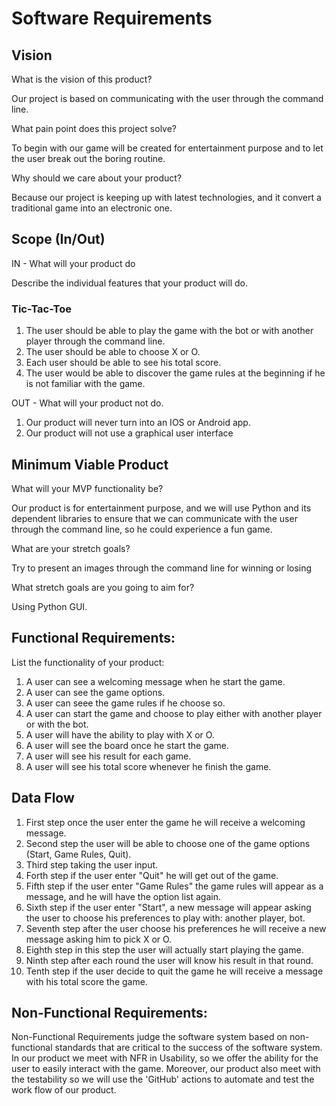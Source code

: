 # Software Requirements

## Vision

What is the vision of this product?

Our project is based on communicating with the user through the command line.

What pain point does this project solve?

To begin with our game will be created for entertainment purpose and to let the user break out the boring routine.

Why should we care about your product?

Because our project is keeping up with latest technologies, and it convert a traditional game into an electronic one.

## Scope (In/Out)

IN - What will your product do

Describe the individual features that your product will do.

### Tic-Tac-Toe

1. The user should be able to play the game with the bot or with another player through the command line.
2. The user should be able to choose X or O.
3. Each user should be able to see his total score.
4. The user would be able to discover the game rules at the beginning if he is not familiar with the game.

OUT - What will your product not do.

1. Our product will never turn into an IOS or Android app.
2. Our product will not use a graphical user interface

## Minimum Viable Product

What will your MVP functionality be?

Our product is for entertainment purpose, and we will use Python and its dependent libraries to ensure that we can communicate with the user through the command line, so he could experience a fun game. 

What are your stretch goals?

Try to present an images through the command line for winning or losing

What stretch goals are you going to aim for?

Using Python GUI.

## Functional Requirements:

List the functionality of your product:
1. A user can see a welcoming message when he start the game.
2. A user can see the game options.
3. A user can seee the game rules if he choose so.
4. A user can start the game and choose to play either with another player or with the bot.
5. A user will have the ability to play with X or O.
6. A user will see the board once he start the game.
7. A user will see his result for each game.
8. A user will see his total score whenever he finish the game.
 

## Data Flow

1. First step once the user enter the game he will receive a welcoming message.
2. Second step the user will be able to choose one of the game options (Start, Game Rules, Quit).
3. Third step taking the user input.
4. Forth step if the user enter "Quit" he will get out of the game.
5. Fifth step if the user enter "Game Rules" the game rules will appear as a message, and he will have the option list again.
6. Sixth step if the user enter "Start", a new message will appear asking the user to choose his preferences to play with: another player, bot.
7. Seventh step after the user choose his preferences he will receive a new message asking him to pick X or O.
8. Eighth step in this step the user will actually start playing the game.
9. Ninth step after each round the user will know his result in that round.
10. Tenth step if the user decide to quit the game he will receive a message with his total score the game.

## Non-Functional Requirements:

Non-Functional Requirements judge the software system based on non-functional standards that are critical to the success of the software system. In our product we meet with NFR in Usability, so we offer the ability for the user to easily interact with the game. Moreover, our product also meet with the testability so we will use the 'GitHub' actions to automate and test the work flow of our product.
